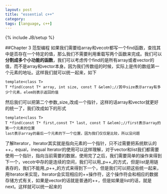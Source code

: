 ```yaml
---
layout: post
title: "essential c++"
category: 
tags: [language, c++]
---
```

{% include JB/setup %}

##Chapter 3 范型编程
如果我们需要给array和vecotr都写一个find函数，查找其中是否存在一个特定的值，那么我们不需要利用重载写两个函数来完成。我们可以 **分割成多个小功能的函数**，我们可以考虑传个find的是所有array或者vector的值，而不是array和vector本身。因为我们传数组的时候，实际上是传的数组第一个元素的地址。这样我们就可以统一起来，如下
    
    template<class T>
    T *find(const T* array, int size, const T &elem);//其中size表示array有多少个元素，elem则表示返回的值
然后我们可以把第二个参数_size_改成一个指针，这样的话array和vector就更好的统一了，我们改成如下的形式

    template<class T>
    T *find(const T* first,const T* last, const T &elem);//first表示array的第一个元素的位置
    last表示array的最后一个元素的下一个位置，因为我们仅仅是比较，所以没问题
了解Iterator，Iterator其实就是指向元素的一个指针，只不过需要把系统默认的++，equal，inequal
Iterator的使用可以这样理解，对于vector和list我们都需要使用一个指针，指向当前需要的数据，使用完了之后，我们需要简单的操作来得到下一个，vecotr中存的是连续的空间，我们可以用_p++_的方式，但是list是用链表存的，我们不能用_p++_的方式来得到下一个，但是我们可以把这些统一起来，用Iterator来实现，Iterator会实现相应的++操作符，这个操作符会和相应的数据存储方式有关，如果是vector的话就是普通的++，但是如果是list的话，就是next。这样就可以统一起来的
